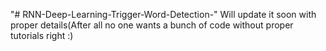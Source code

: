 "# RNN-Deep-Learning-Trigger-Word-Detection-" 
Will update it soon with proper details(After all no one wants a bunch of code without proper tutorials right :)
